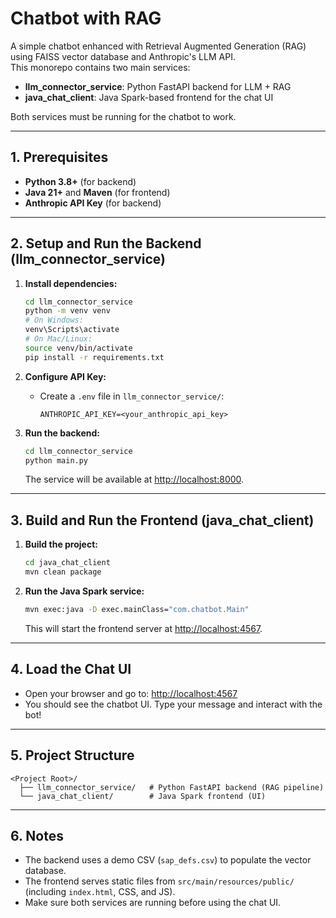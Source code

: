 # Chatbot with RAG

A simple chatbot enhanced with Retrieval Augmented Generation (RAG) using FAISS vector database and Anthropic's LLM API.  
This monorepo contains two main services:

- **llm_connector_service**: Python FastAPI backend for LLM + RAG
- **java_chat_client**: Java Spark-based frontend for the chat UI

Both services must be running for the chatbot to work.

---

## 1. Prerequisites

- **Python 3.8+** (for backend)
- **Java 21+** and **Maven** (for frontend)
- **Anthropic API Key** (for backend)

---

## 2. Setup and Run the Backend (llm_connector_service)

1. **Install dependencies:**
   ```bash
   cd llm_connector_service
   python -m venv venv
   # On Windows:
   venv\Scripts\activate
   # On Mac/Linux:
   source venv/bin/activate
   pip install -r requirements.txt
   ```

2. **Configure API Key:**
   - Create a `.env` file in `llm_connector_service/`:
     ```
     ANTHROPIC_API_KEY=<your_anthropic_api_key>
     ```

3. **Run the backend:**
   ```bash
   cd llm_connector_service
   python main.py
   ```
   The service will be available at [http://localhost:8000](http://localhost:8000).

---

## 3. Build and Run the Frontend (java_chat_client)

1. **Build the project:**
   ```bash
   cd java_chat_client
   mvn clean package
   ```

2. **Run the Java Spark service:**
   ```bash
   mvn exec:java -D exec.mainClass="com.chatbot.Main"
   ```
   This will start the frontend server at [http://localhost:4567](http://localhost:4567).

---

## 4. Load the Chat UI

- Open your browser and go to: [http://localhost:4567](http://localhost:4567)
- You should see the chatbot UI. Type your message and interact with the bot!

---

## 5. Project Structure

```
<Project Root>/
  ├── llm_connector_service/   # Python FastAPI backend (RAG pipeline)
  └── java_chat_client/        # Java Spark frontend (UI)
```

---

## 6. Notes

- The backend uses a demo CSV (`sap_defs.csv`) to populate the vector database.
- The frontend serves static files from `src/main/resources/public/` (including `index.html`, CSS, and JS).
- Make sure both services are running before using the chat UI.
